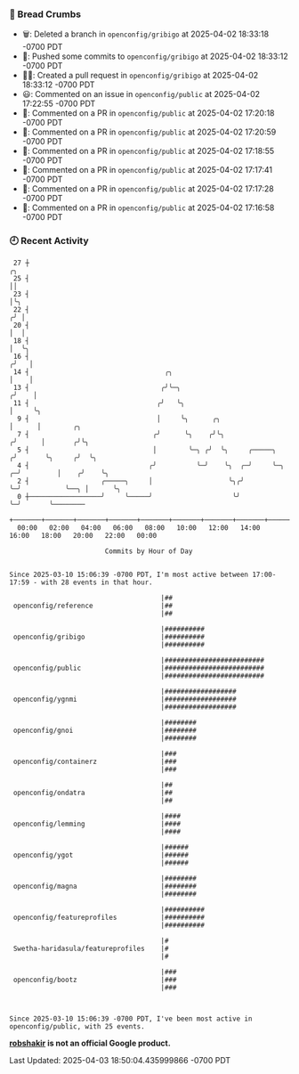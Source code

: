 ### 🍞 Bread Crumbs

 * 🗑: Deleted a branch in `openconfig/gribigo` at 2025-04-02 18:33:18 -0700 PDT
 * 🚢: Pushed some commits to `openconfig/gribigo` at 2025-04-02 18:33:12 -0700 PDT
 * ✍🏼: Created a pull request in `openconfig/gribigo` at 2025-04-02 18:33:12 -0700 PDT
 * 😃: Commented on an issue in `openconfig/public` at 2025-04-02 17:22:55 -0700 PDT
 * 💬: Commented on a PR in  `openconfig/public` at 2025-04-02 17:20:18 -0700 PDT
 * 💬: Commented on a PR in  `openconfig/public` at 2025-04-02 17:20:59 -0700 PDT
 * 💬: Commented on a PR in  `openconfig/public` at 2025-04-02 17:18:55 -0700 PDT
 * 💬: Commented on a PR in  `openconfig/public` at 2025-04-02 17:17:41 -0700 PDT
 * 💬: Commented on a PR in  `openconfig/public` at 2025-04-02 17:17:28 -0700 PDT
 * 💬: Commented on a PR in  `openconfig/public` at 2025-04-02 17:16:58 -0700 PDT

### 🕘 Recent Activity
```
 27 ┼                                                                        ╭╮
 25 ┤                                                                        ││
 23 ┤                                                                        │╰╮
 22 ┤                                                                       ╭╯ │
 20 ┤                                                                       │  │
 18 ┤                                                                       │  ╰╮
 16 ┤                                                                      ╭╯   │
 14 ┤                                  ╭╮                                  │    │
 13 ┤                                 ╭╯╰─╮                               ╭╯    │
 11 ┤                                ╭╯   ╰╮                              │     ╰╮
  9 ┤                                │     ╰╮      ╭╮                     │      │        ╭╮
  7 ┤                               ╭╯      ╰╮    ╭╯╰╮                   ╭╯      │       ╭╯╰╮
  5 ┤                               │        ╰─╮ ╭╯  ╰╮     ╭─────╮     ╭╯       ╰╮     ╭╯  ╰╮
  4 ┤                              ╭╯          ╰─╯    ╰╮  ╭─╯     ╰─╮ ╭─╯         │    ╭╯    ╰╮
  2 ┤                  ╭─────╮     │                   ╰╮╭╯         ╰─╯           ╰──╮ │      ╰╮
  0 ┼──────────────────╯     ╰─────╯                    ╰╯                           ╰─╯       ╰────────
    +───────+───────+───────+───────+───────+───────+───────+───────+───────+───────+───────+───────+────
  00:00   02:00   04:00   06:00   08:00   10:00   12:00   14:00   16:00   18:00   20:00   22:00   00:00   

						Commits by Hour of Day


Since 2025-03-10 15:06:39 -0700 PDT, I'm most active between 17:00-17:59 - with 28 events in that hour.

```



```
                                      |##
 openconfig/reference                 |##
                                      |##

                                      |##########
 openconfig/gribigo                   |##########
                                      |##########

                                      |#########################
 openconfig/public                    |#########################
                                      |#########################

                                      |##################
 openconfig/ygnmi                     |##################
                                      |##################

                                      |########
 openconfig/gnoi                      |########
                                      |########

                                      |###
 openconfig/containerz                |###
                                      |###

                                      |##
 openconfig/ondatra                   |##
                                      |##

                                      |####
 openconfig/lemming                   |####
                                      |####

                                      |######
 openconfig/ygot                      |######
                                      |######

                                      |########
 openconfig/magna                     |########
                                      |########

                                      |##########
 openconfig/featureprofiles           |##########
                                      |##########

                                      |#
 Swetha-haridasula/featureprofiles    |#
                                      |#

                                      |###
 openconfig/bootz                     |###
                                      |###



Since 2025-03-10 15:06:39 -0700 PDT, I've been most active in openconfig/public, with 25 events.

```
**[robshakir](mailto:robjs@google.com) is not an official Google product.**  


Last Updated: 2025-04-03 18:50:04.435999866 -0700 PDT
